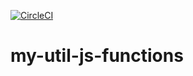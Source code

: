 [![CircleCI](https://dl.circleci.com/status-badge/img/gh/bertolo1988/my-util-js-functions/tree/main.svg?style=svg)](https://dl.circleci.com/status-badge/redirect/gh/bertolo1988/my-util-js-functions/tree/main)

# my-util-js-functions
